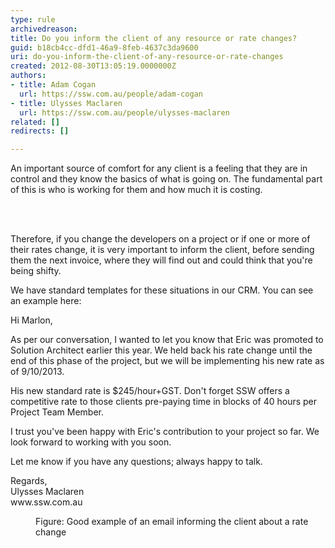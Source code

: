 ```yaml
---
type: rule
archivedreason: 
title: Do you inform the client of any resource or rate changes?
guid: b18cb4cc-dfd1-46a9-8feb-4637c3da9600
uri: do-you-inform-the-client-of-any-resource-or-rate-changes
created: 2012-08-30T13:05:19.0000000Z
authors:
- title: Adam Cogan
  url: https://ssw.com.au/people/adam-cogan
- title: Ulysses Maclaren
  url: https://ssw.com.au/people/ulysses-maclaren
related: []
redirects: []

---
```



<p>
                    An important source of comfort for any client is a feeling that they are in control and they know
                    the basics of what is going on. The fundamental part of this is who is working for them and how 
                    much it is&#160;costing.
                </p>
<br><excerpt class='endintro'></excerpt><br>
<p>
                    Therefore, if you change the developers on a project or if one or more of their rates change, it is 
                    very important to inform the client, before sending them the next invoice, where they will find out 
                    and could think that you're being shifty.
                </p>
                <p>We have standard templates for these situations in our CRM. You can see an example here&#58;
                </p>
                <dl class="good">
                <dt>
                    <p>
                        Hi Marlon, 
                    </p>
                    <p>As per our conversation, I wanted&#160;to let you know that Eric was promoted to Solution Architect earlier this year. We held back his rate change until the end of this phase of the project, but we will be implementing his new rate as of 9/10/2013. 
                    </p>
                    <p>
                        His new standard rate is $245/hour+GST. Don't forget SSW offers a competitive rate to those clients pre-paying time in blocks of 40 hours per Project Team Member.&#160;</p>
                    <p>
                        I trust you've been happy with Eric's contribution to your project so far. We look forward to working with you soon. 
                    </p>
                    <p>
                        Let me know if you have any questions; always happy to talk. 
                    </p>
                    <p>
                        Regards, <br>
                        Ulysses Maclaren​ <br>
                        www.ssw.com.au
                    </p>
                    </dt>
                    <dd>
                        Figure&#58; Good example of an email informing the client about a rate change
                    </dd>
                </dl>




